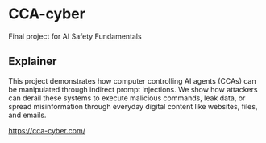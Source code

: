 # CCA-cyber

Final project for AI Safety Fundamentals

## Explainer

This project demonstrates how computer controlling AI agents (CCAs) can be manipulated through indirect prompt injections. We show how attackers can derail these systems to execute malicious commands, leak data, or spread misinformation through everyday digital content like websites, files, and emails.

https://cca-cyber.com/